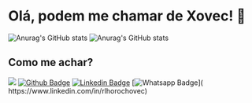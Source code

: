 # Olá, podem me chamar de Xovec! 👋
![Anurag's GitHub stats](https://github-readme-stats.vercel.app/api?username=rlhorochovec&show_icons=true&theme=github_dark)
![Anurag's GitHub stats](https://github-readme-stats.vercel.app/api/top-langs/?username=rlhorochovec&hide=html&layout=compact&theme=github_dark)


## Como me achar?
![](https://komarev.com/ghpvc/?username=rlhorochovec&color=grey)
[![Github Badge](https://img.shields.io/badge/-Github-000?style=flat-square&logo=Github&logoColor=white&link=https://github.com/rlhorochovec)](https://github.com/rlhorochovec)
[![Linkedin Badge](https://img.shields.io/badge/-LinkedIn-blue?style=flat-square&logo=Linkedin&logoColor=white&link=https://www.linkedin.com/in/rlhorochovec)]( https://www.linkedin.com/in/rlhorochovec)
[![Whatsapp Badge](https://img.shields.io/badge/WhatsApp-25D366?style=flat-square&logo=whatsapp&logoColor=white&link=https://api.whatsapp.com/send?phone=5541987068376&text=Ol%C3%A1%20Rafael!%20Estou%20entrando%20em%20contato%20pelo%20site.)]( https://www.linkedin.com/in/rlhorochovec)
<!--
**rlhorochovec/rlhorochovec** is a ✨ _special_ ✨ repository because its `README.md` (this file) appears on your GitHub profile.

Here are some ideas to get you started:

- 🔭 I’m currently working on ...
- 🌱 I’m currently learning ...
- 👯 I’m looking to collaborate on ...
- 🤔 I’m looking for help with ...
- 💬 Ask me about ...
- 📫 How to reach me: ...
- 😄 Pronouns: ...
- ⚡ Fun fact: ...
-->
